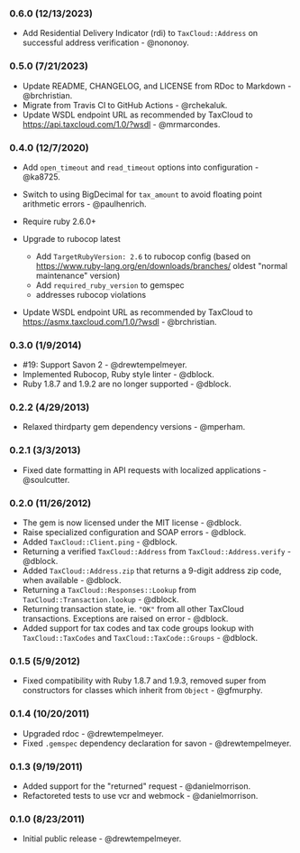 ### 0.6.0 (12/13/2023)

*   Add Residential Delivery Indicator (rdi) to `TaxCloud::Address` on successful address verification - @nononoy.

### 0.5.0 (7/21/2023)

*   Update README, CHANGELOG, and LICENSE from RDoc to Markdown -
    @brchristian.
*   Migrate from Travis CI to GitHub Actions -
    @rchekaluk.
*   Update WSDL endpoint URL as recommended by TaxCloud to
    https://api.taxcloud.com/1.0/?wsdl - @mrmarcondes.


### 0.4.0 (12/7/2020)

*   Add `open_timeout` and `read_timeout` options into configuration -
    @ka8725.
*   Switch to using BigDecimal for `tax_amount` to avoid floating point
    arithmetic errors - @paulhenrich.
*   Require ruby 2.6.0+
*   Upgrade to rubocop latest
    *   Add `TargetRubyVersion: 2.6` to rubocop config (based on
        https://www.ruby-lang.org/en/downloads/branches/ oldest "normal
        maintenance" version)
    *   Add `required_ruby_version` to gemspec
    *   addresses rubocop violations

*   Update WSDL endpoint URL as recommended by TaxCloud to
    https://asmx.taxcloud.com/1.0/?wsdl - @brchristian.


### 0.3.0 (1/9/2014)

*   #19: Support Savon 2 - @drewtempelmeyer.
*   Implemented Rubocop, Ruby style linter - @dblock.
*   Ruby 1.8.7 and 1.9.2 are no longer supported - @dblock.


### 0.2.2 (4/29/2013)

*   Relaxed thirdparty gem dependency versions - @mperham.


### 0.2.1 (3/3/2013)

*   Fixed date formatting in API requests with localized applications -
    @soulcutter.


### 0.2.0 (11/26/2012)

*   The gem is now licensed under the MIT license - @dblock.
*   Raise specialized configuration and SOAP errors - @dblock.
*   Added `TaxCloud::Client.ping` - @dblock.
*   Returning a verified `TaxCloud::Address` from `TaxCloud::Address.verify` -
    @dblock.
*   Added `TaxCloud::Address.zip` that returns a 9-digit address zip code,
    when available - @dblock.
*   Returning a `TaxCloud::Responses::Lookup` from
    `TaxCloud::Transaction.lookup` - @dblock.
*   Returning transaction state, ie. `"OK"` from all other TaxCloud
    transactions. Exceptions are raised on error - @dblock.
*   Added support for tax codes and tax code groups lookup with
    `TaxCloud::TaxCodes` and `TaxCloud::TaxCode::Groups` - @dblock.


### 0.1.5 (5/9/2012)

*   Fixed compatibility with Ruby 1.8.7 and 1.9.3, removed super from
    constructors for classes which inherit from `Object` - @gfmurphy.


### 0.1.4 (10/20/2011)

*   Upgraded rdoc - @drewtempelmeyer.
*   Fixed `.gemspec` dependency declaration for savon - @drewtempelmeyer.


### 0.1.3 (9/19/2011)

*   Added support for the "returned" request - @danielmorrison.
*   Refactoreted tests to use vcr and webmock - @danielmorrison.


### 0.1.0 (8/23/2011)

*   Initial public release - @drewtempelmeyer.

